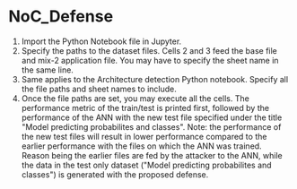 # NoC_Defense
1. Import the Python Notebook file in Jupyter.
2. Specify the paths to the dataset files. Cells 2 and 3 feed the base file and mix-2 application file. You may have to specify the sheet name in the same line. 
3. Same applies to the Architecture detection Python notebook. Specify all the file paths and sheet names to include. 
4. Once the file paths are set, you may execute all the cells. The performance metric of the train/test is printed first, followed by the performance of the ANN with the new test file specified under the title "Model predicting probabilites and classes". Note: the performance of the new test files will result in lower performance compared to the earlier performance with the files on which the ANN was trained. Reason being the earlier files are fed by the attacker to the ANN, while the data in the test only dataset ("Model predicting probabilites and classes") is generated with the proposed defense. 
